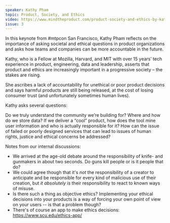 ```yaml
---
speaker: Kathy Pham
topic: Product, Society, and Ethics
video: https://www.mindtheproduct.com/product-society-and-ethics-by-kathy-pham/
issue: 3
---
```


In this keynote from #mtpcon San Francisco, Kathy Pham reflects on the importance of asking societal and ethical questions in product organizations and asks how teams and companies can be more accountable in the future.

Kathy, who is a Fellow at Mozilla, Harvard, and MIT with over 15 years’ tech experience in product, engineering, data and leadership, asserts that product and ethics are increasingly important in a progressive society – the stakes are rising.

She ascribes a lack of accountability for unethical or poor product decisions and says harmful products are still being released, at the cost of losing consumer trust (and unfortunately sometimes human lives).

Kathy asks several questions:

Do we truly understand the community we’re building for?
Where and how do we store data?
If we deliver a “cool” product, how does the tool mine user information and who is actually responsible for it?
How can the issue of failed or poorly designed services that can lead to issues of human rights, justice and ethical concerns be addressed?

Notes from our internal discussions:

* We arrived at the age-old debate around the responsibility of knife- and gunmakers in about two seconds. Do guns kill people or is it people that do?
* We could agree though that it's *not* the responsibility of a creator to anticipate and be responsible for every kind of malicious use of their creation, but *it absolutely is* their responsibility to react to known ways of misuse.
* Is there such a thing as objective ethics? Implementing your ethical decisions into your products is a way of forcing your own point of view on your users -- is that a problem though?
* There's of course an app to make ethics decisions: <https://www.scu.edu/ethics-app/>
